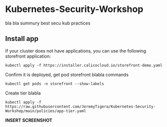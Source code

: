 # Kubernetes-Security-Workshop

bla bla summury best secu kub practices

## Install app

If your cluster does not have applications, you can use the following storefront application:
```
kubectl apply -f https://installer.calicocloud.io/storefront-demo.yaml
```

Confirm it is deployed, get pod storefront blabla commands

```
kubectl get pods -n storefront --show-labels
```

Create tier blabla
```
kubectl apply -f https://raw.githubusercontent.com/JeremyTigera/Kubernetes-Security-Workshop/main/policies/app-tier.yaml
```

**INSERT SCREENSHOT**

